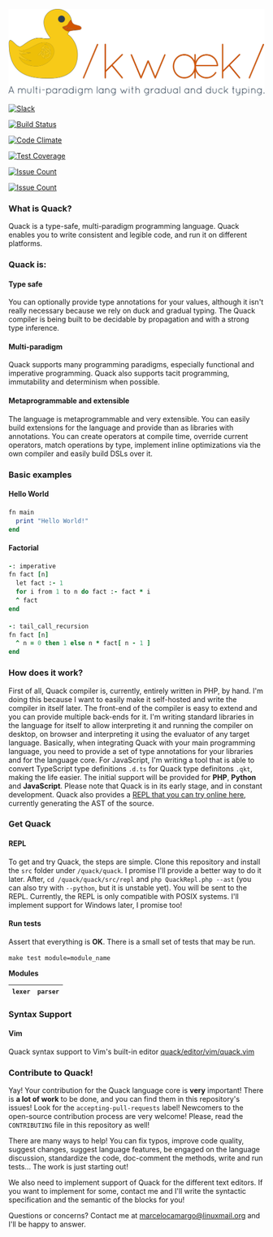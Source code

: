 <p align="center">
  <a href="">
    <img alt="Logo" src="./resource/logo.png" width="600px">
  </a>
</p>

<p align="center">

  <a href="https://quack-lang.herokuapp.com/"><img alt="Slack" src="https://quack-lang.herokuapp.com/badge.svg" height="20"></a>

  <a href="https://travis-ci.org/quack/quack"><img alt="Build Status" src="https://travis-ci.org/quack/quack.svg?branch=master"></a>

  <a href="https://codeclimate.com/github/quack/quack"><img alt="Code Climate" src="https://codeclimate.com/github/quack/quack/badges/gpa.svg"></a>

  <a href="https://codeclimate.com/github/quack/quack/coverage"><img alt="Test Coverage" src="https://codeclimate.com/github/quack/quack/badges/coverage.svg"></a>

  <a href="https://codeclimate.com/github/quack/quack"><img alt="Issue Count" src="https://codeclimate.com/github/quack/quack/badges/issue_count.svg"></a>

  <a href="#"><img alt="Issue Count" src="https://img.shields.io/badge/language-quack-green.svg"></a>
</p>

### What is Quack?

Quack is a type-safe, multi-paradigm programming language. Quack enables you to write consistent and legible code, and run it on different platforms.

### Quack is:

#### Type safe

You can optionally provide type annotations for your values, although it isn't really necessary because we rely on duck and gradual typing. The Quack compiler is being built to be decidable by propagation and with a strong type inference.

#### Multi-paradigm

Quack supports many programming paradigms, especially functional and imperative programming. Quack also supports tacit programming,  immutability and determinism when possible.

#### Metaprogrammable and extensible

The language is metaprogrammable and very extensible. You can easily build extensions for the language and provide than as libraries with annotations. You can create operators at compile time, override current operators, match operations by type, implement inline optimizations via the own compiler and easily build DSLs over it.

### Basic examples

#### Hello World

```ruby
fn main
  print "Hello World!"
end
```

#### Factorial

```ruby
-: imperative
fn fact [n]
  let fact :- 1
  for i from 1 to n do fact :- fact * i
  ^ fact
end

-: tail_call_recursion
fn fact [n]
  ^ n = 0 then 1 else n * fact[ n - 1 ]
end
```

### How does it work?

First of all, Quack compiler is, currently, entirely written in PHP, by hand. I'm doing this because I want to easily make it self-hosted and write the compiler in itself later. The front-end of the compiler is easy to extend and you can provide multiple back-ends for it. I'm writing standard libraries in the language for itself to allow interpreting it and running the compiler on desktop, on browser and interpreting it using the evaluator of any target language. Basically, when integrating Quack with your main programming language, you need to provide a set of type annotations for your libraries and for the language core. For JavaScript, I'm writing a tool that is able to convert TypeScript type definitions `.d.ts` for Quack type definitons `.qkt`, making the life easier. The initial support will be provided for **PHP**, **Python** and **JavaScript**. Please note that Quack is in its early stage, and in constant development. Quack also provides a [REPL that you can try online here](http://108.167.188.125/~conta180/quack/), currently generating the AST of the source.

### Get Quack

#### REPL

To get and try Quack, the steps are simple. Clone this repository and install the `src` folder under `/quack/quack`. I promise I'll provide a better way to do it later. After, `cd /quack/quack/src/repl` and `php QuackRepl.php --ast` (you can also try with `--python`, but it is unstable yet). You will be sent to the REPL. Currently, the REPL is only compatible with POSIX systems. I'll implement support for Windows later, I promise too!

#### Run tests

Assert that everything is **OK**. There is a small set of tests that may be run.

`make test module=module_name`

**Modules**

| `lexer` | `parser` |
|---------|----------|

### Syntax Support

#### Vim

Quack syntax support to Vim's built-in editor [quack/editor/vim/quack.vim](https://github.com/quack/quack/tree/master/editor/vim)

### Contribute to Quack!

Yay! Your contribution for the Quack language core is **very** important! There is **a lot of work** to be done, and you can find them in this repository's issues! Look for the `accepting-pull-requests` label! Newcomers to the open-source contribution process are very welcome! Please, read the `CONTRIBUTING` file in this repository as well!

There are many ways to help! You can fix typos, improve code quality, suggest changes, suggest language features, be engaged on the language discussion, standardize the code, doc-comment the methods, write and run tests... The work is just starting out!

We also need to implement support of Quack for the different text editors. If you want to implement for some, contact me and I'll write the syntactic specification and the semantic of the blocks for you!

Questions or concerns? Contact me at <marcelocamargo@linuxmail.org> and I'll be happy to answer.

